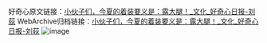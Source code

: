 好奇心原文链接：[小伙子们，今夏的着装要义是：露大腿！_文化_好奇心日报-刘荻](https://www.qdaily.com/articles/431.html)
WebArchive归档链接：[小伙子们，今夏的着装要义是：露大腿！_文化_好奇心日报-刘荻](http://web.archive.org/web/20170916045441/http://www.qdaily.com/articles/431.html)
![image](http://ww3.sinaimg.cn/large/007d5XDply1g3v48y014oj30u048e4qp)